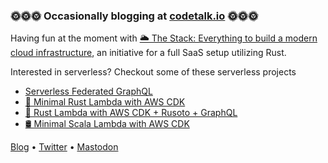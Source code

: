 ### 🌞🌞🌞 Occasionally blogging at [codetalk.io](https://codetalk.io) 🌞🌞🌞

Having fun at the moment with [🌥️ The Stack: Everything to build a modern cloud infrastructure](https://github.com/codetalkio/the-stack), an initiative for a full SaaS setup utilizing Rust.

Interested in serverless? Checkout some of these serverless projects

- [Serverless Federated GraphQL](https://github.com/codetalkio/serverless-federated-graphql)
- [🦀 Minimal Rust Lambda with AWS CDK](https://github.com/codetalkio/patterns-serverless-rust-minimal)
- [🦀 Rust Lambda with AWS CDK + Rusoto + GraphQL](https://github.com/codetalkio/patterns-serverless-rustl)
- [🛢 Minimal Scala Lambda with AWS CDK](https://github.com/codetalkio/patterns-serverless-scala-minimal)

<a href="https://codetalk.io" target="_blank">Blog</a> • <a href="https://twitter.com/codetalkio" target="_blank">Twitter</a> • <a rel="me" href="https://hachyderm.io/@codetalkio" target="_blank">Mastodon</a>
